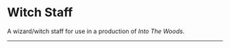 # Witch Staff

A wizard/witch staff for use in a production of _Into The Woods_.

----
[//]: # ( vim: set ts=4 sw=4 et cindent tw=80 ai si syn=markdown ft=markdown: )
